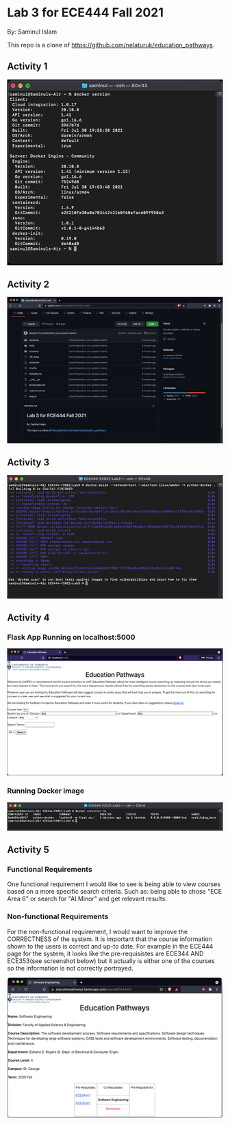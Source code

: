# Lab 3 for ECE444 Fall 2021


By: Saminul Islam


This   repo   is   a   clone   of https://github.com/nelaturuk/education_pathways.


## Activity 1


![](screenshots/Activity1.png)


## Activity 2


![](screenshots/Activity2.png)


## Activity 3


![](screenshots/Activity3.png)


## Activity 4


### Flask App Running on localhost:5000

![](screenshots/Activity4_1.png)


### Running Docker image

![](screenshots/Activity4_2.png)


## Activity 5


### Functional Requirements


One functional requirement I would like to see is being able to view courses based on a more specific search criteria. Such as: being able to chose "ECE Area 6" or search for "AI Minor" and get relevant results.


### Non-functional Requirements


For the non-functional requirement, I would want to improve the CORRECTNESS of the system. It is important that the course information shown to the users is correct and up-to date. For example in the ECE444 page for the system, it looks like the pre-requisistes are ECE344 AND ECE353(see screenshot below) but it actually is either one of the courses so the information is not correctly portrayed.


![](screenshots/Activity5.png)
